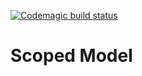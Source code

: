[![Codemagic build status](https://api.codemagic.io/apps/5d3ab50f2322c4000c1544eb/5d3ab95c2322c40010734ea5/status_badge.svg)](https://codemagic.io/apps/5d3ab50f2322c4000c1544eb/5d3ab95c2322c40010734ea5/latest_build)

# Scoped Model